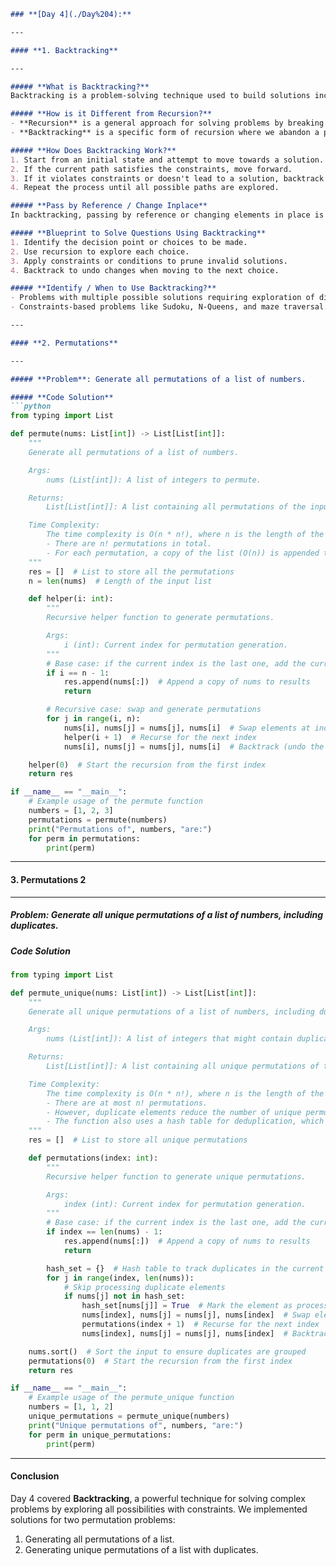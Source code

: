 ```markdown
### **[Day 4](./Day%204):**  

---

#### **1. Backtracking**  

---

##### **What is Backtracking?**  
Backtracking is a problem-solving technique used to build solutions incrementally, one piece at a time, and remove those solutions that fail to satisfy the constraints of the problem. It's often used for optimization problems or puzzles, such as finding paths in a maze, solving Sudoku, or generating permutations.  

##### **How is it Different from Recursion?**  
- **Recursion** is a general approach for solving problems by breaking them into smaller subproblems of the same type.  
- **Backtracking** is a specific form of recursion where we abandon a path or state once it is determined to be invalid.  

##### **How Does Backtracking Work?**  
1. Start from an initial state and attempt to move towards a solution.  
2. If the current path satisfies the constraints, move forward.  
3. If it violates constraints or doesn't lead to a solution, backtrack to the previous state and try a different path.  
4. Repeat the process until all possible paths are explored.  

##### **Pass by Reference / Change Inplace**  
In backtracking, passing by reference or changing elements in place is common to save memory and time. Modifications to the data structure are reverted during backtracking to maintain the original state.  

##### **Blueprint to Solve Questions Using Backtracking**  
1. Identify the decision point or choices to be made.  
2. Use recursion to explore each choice.  
3. Apply constraints or conditions to prune invalid solutions.  
4. Backtrack to undo changes when moving to the next choice.  

##### **Identify / When to Use Backtracking?**  
- Problems with multiple possible solutions requiring exploration of different combinations.  
- Constraints-based problems like Sudoku, N-Queens, and maze traversal.  

---

#### **2. Permutations**  

---

##### **Problem**: Generate all permutations of a list of numbers.  

##### **Code Solution**  
```python
from typing import List

def permute(nums: List[int]) -> List[List[int]]:
    """
    Generate all permutations of a list of numbers.

    Args:
        nums (List[int]): A list of integers to permute.

    Returns:
        List[List[int]]: A list containing all permutations of the input list.

    Time Complexity:
        The time complexity is O(n * n!), where n is the length of the input list.
        - There are n! permutations in total.
        - For each permutation, a copy of the list (O(n)) is appended to the result.
    """
    res = []  # List to store all the permutations
    n = len(nums)  # Length of the input list

    def helper(i: int):
        """
        Recursive helper function to generate permutations.

        Args:
            i (int): Current index for permutation generation.
        """
        # Base case: if the current index is the last one, add the current permutation
        if i == n - 1:
            res.append(nums[:])  # Append a copy of nums to results
            return

        # Recursive case: swap and generate permutations
        for j in range(i, n):
            nums[i], nums[j] = nums[j], nums[i]  # Swap elements at indices i and j
            helper(i + 1)  # Recurse for the next index
            nums[i], nums[j] = nums[j], nums[i]  # Backtrack (undo the swap)

    helper(0)  # Start the recursion from the first index
    return res

if __name__ == "__main__":
    # Example usage of the permute function
    numbers = [1, 2, 3]
    permutations = permute(numbers)
    print("Permutations of", numbers, "are:")
    for perm in permutations:
        print(perm)
```

---

#### **3. Permutations 2**  

---

##### **Problem**: Generate all unique permutations of a list of numbers, including duplicates.  

##### **Code Solution**  
```python
from typing import List

def permute_unique(nums: List[int]) -> List[List[int]]:
    """
    Generate all unique permutations of a list of numbers, including duplicates.

    Args:
        nums (List[int]): A list of integers that might contain duplicates.

    Returns:
        List[List[int]]: A list containing all unique permutations of the input list.

    Time Complexity:
        The time complexity is O(n * n!), where n is the length of the input list.
        - There are at most n! permutations.
        - However, duplicate elements reduce the number of unique permutations.
        - The function also uses a hash table for deduplication, which adds negligible overhead.
    """
    res = []  # List to store all unique permutations

    def permutations(index: int):
        """
        Recursive helper function to generate unique permutations.

        Args:
            index (int): Current index for permutation generation.
        """
        # Base case: if the current index is the last one, add the current permutation
        if index == len(nums) - 1:
            res.append(nums[:])  # Append a copy of nums to results
            return

        hash_set = {}  # Hash table to track duplicates in the current recursion
        for j in range(index, len(nums)):
            # Skip processing duplicate elements
            if nums[j] not in hash_set:
                hash_set[nums[j]] = True  # Mark the element as processed
                nums[index], nums[j] = nums[j], nums[index]  # Swap elements
                permutations(index + 1)  # Recurse for the next index
                nums[index], nums[j] = nums[j], nums[index]  # Backtrack (undo the swap)

    nums.sort()  # Sort the input to ensure duplicates are grouped
    permutations(0)  # Start the recursion from the first index
    return res

if __name__ == "__main__":
    # Example usage of the permute_unique function
    numbers = [1, 1, 2]
    unique_permutations = permute_unique(numbers)
    print("Unique permutations of", numbers, "are:")
    for perm in unique_permutations:
        print(perm)
```

---

#### **Conclusion**  
Day 4 covered **Backtracking**, a powerful technique for solving complex problems by exploring all possibilities with constraints. We implemented solutions for two permutation problems:
1. Generating all permutations of a list.
2. Generating unique permutations of a list with duplicates.